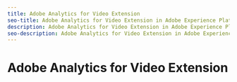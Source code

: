 ```yaml
---
title: Adobe Analytics for Video Extension
seo-title: Adobe Analytics for Video Extension in Adobe Experience Platform Launch
description: Adobe Analytics for Video Extension in Adobe Experience Platform Launch
seo-description: Adobe Analytics for Video Extension in Adobe Experience Platform Launch
---
```


# Adobe Analytics for Video Extension
